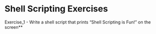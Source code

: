 # Shell Scripting Exercises

Exercise_1 - Write a shell script that prints “Shell Scripting is Fun!” on the screen**

